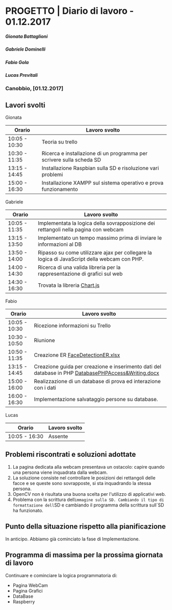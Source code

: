 # PROGETTO | Diario di lavoro - 01.12.2017
##### Gionata Battaglioni
##### Gabriele Dominelli
##### Fabio Gola
##### Lucas Previtali
### Canobbio, [01.12.2017]

## Lavori svolti
Gionata


|Orario        |Lavoro svolto                 |
|--------------|------------------------------|
|10:05 - 10:30 |Teoria su trello			        |
|10:30 - 11:35 |Ricerca e installazione di un programma per scrivere sulla scheda SD|                   
|13:15 - 14:45 |Installazione Raspbian sulla SD e risoluzione vari problemi|
|15:00 - 16:30 |Installazione XAMPP sul sistema operativo e prova funzionamento|

Gabriele

|Orario        |Lavoro svolto                 |
|--------------|------------------------------|
|10:05 - 11:35 |Implementata la logica della sovrapposizione dei rettangoli nella pagina con webcam			        |
|13:15 - 13:50 |Implementato un tempo massimo prima di inviare le informazioni al DB|
|13:50 - 14:00 |Ripasso su come utilizzare ajax per collegare la logica di JavaScript della webcam con PHP.|
|14:00 - 14:30 |Ricerca di una valida libreria per la rappresentazione di grafici sul web|
|14:30 - 16:30 |Trovata la libreria [Chart.js](http://www.html.it/articoli/chart-js-creare-grafici-interattivi/)|


Fabio

|Orario        |Lavoro svolto                 |
|--------------|------------------------------|
|10:05 - 10:30 |Ricezione informazioni su Trello						      |
|10:30 - 10:50 |Riunione						      |
|10:50 - 11:35 |Creazione ER [FaceDetectionER.xlsx](../FaceDetectionER.xlsx)|                           
|13:15 - 14:45 |Creazione guida per creazione e inserimento dati del database in PHP  [DatabasePHPAccess&Writing.docx](../DatabasePHPAccess&Writing.docx)|
|15:00 - 16:00 |Realizzazione di un database di prova ed interazione con i dati|
|16:00 - 16:30 |Implementazione salvataggio persone su database.|


Lucas


|Orario        |Lavoro svolto                 |
|--------------|------------------------------|
|10:05 - 16:30 |Assente			        |



##  Problemi riscontrati e soluzioni adottate
1. La pagina dedicata alla webcam presentava un ostacolo: capire quando una persona viene inquadrata dalla webcam.
2. La soluzione consiste nel controllare le posizioni dei rettangoli delle facce e se queste sono sovrapposte, si sta inquadrando la stessa persona.
1. OpenCV non è risultata una buona scelta per l'utilizzo di applicativi web.
4. Problema con la scrittura dell`immagine sulla SD. Cambiando il tipo di formattazione dell`SD e cambiando il programma della scrittura sull`SD ha funzionato.

##  Punto della situazione rispetto alla pianificazione
In anticipo. Abbiamo già cominciato la fase di Implementazione.

## Programma di massima per la prossima giornata di lavoro
Continuare e cominciare la logica programmatoria di:
- Pagina WebCam
- Pagina Grafici
- DataBase
- Raspberry
